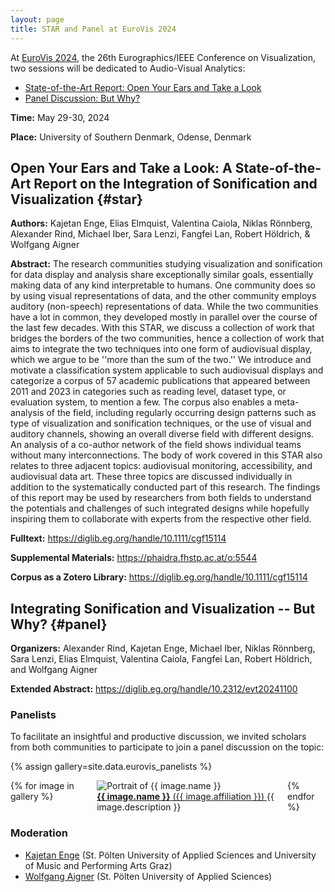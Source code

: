 ```yaml
---
layout: page
title: STAR and Panel at EuroVis 2024
---
```


At [EuroVis 2024](https://event.sdu.dk/eurovis/programme),
the 26th Eurographics/IEEE Conference on Visualization, two sessions will be dedicated to Audio-Visual Analytics:

* [State-of-the-Art Report: Open Your Ears and Take a Look](#star)
* [Panel Discussion: But Why?](#panel)

**Time:** May 29-30, 2024

**Place:** University of Southern Denmark, Odense, Denmark

## Open Your Ears and Take a Look: A State-of-the-Art Report on the Integration of Sonification and Visualization {#star}

**Authors:**
Kajetan Enge, Elias Elmquist, Valentina Caiola, Niklas Rönnberg, Alexander Rind, Michael Iber, Sara Lenzi, Fangfei Lan, Robert Höldrich, & Wolfgang Aigner

**Abstract:**
The research communities studying visualization and sonification for data display and analysis share exceptionally similar goals, essentially making data of any kind interpretable to humans. One community does so by using visual representations of data, and the other community employs auditory (non-speech) representations of data. While the two communities have a lot in common, they developed mostly in parallel over the course of the last few decades. With this STAR, we discuss a collection of work that bridges the borders of the two communities, hence a collection of work that aims to integrate the two techniques into one form of audiovisual display, which we argue to be ''more than the sum of the two.'' We introduce and motivate a classification system applicable to such audiovisual displays and categorize a corpus of 57 academic publications that appeared between 2011 and 2023 in categories such as reading level, dataset type, or evaluation system, to mention a few. The corpus also enables a meta-analysis of the field, including regularly occurring design patterns such as type of visualization and sonification techniques, or the use of visual and auditory channels, showing an overall diverse field with different designs. An analysis of a co-author network of the field shows individual teams without many interconnections. The body of work covered in this STAR also relates to three adjacent topics: audiovisual monitoring, accessibility, and audiovisual data art. These three topics are discussed individually in addition to the systematically conducted part of this research. The findings of this report may be used by researchers from both fields to understand the potentials and challenges of such integrated designs while hopefully inspiring them to collaborate with experts from the respective other field.

**Fulltext:**
<https://diglib.eg.org/handle/10.1111/cgf15114>

**Supplemental Materials:**
<https://phaidra.fhstp.ac.at/o:5544>

**Corpus as a Zotero Library:**
<https://diglib.eg.org/handle/10.1111/cgf15114>


## Integrating Sonification and Visualization -- But Why? {#panel}

**Organizers:**
 Alexander Rind, Kajetan Enge, Michael Iber, Niklas Rönnberg, Sara Lenzi, Elias Elmquist, Valentina Caiola, Fangfei Lan, Robert Höldrich, and Wolfgang Aigner

**Extended Abstract:**
<https://diglib.eg.org/handle/10.2312/evt20241100>

### Panelists

To facilitate an insightful and productive discussion, we invited scholars from both communities to participate to join a panel discussion on the topic:

{% assign gallery=site.data.eurovis_panelists %}
<div class="columns is-multiline">
{% for image in gallery %}
<div class="column is-3-desktop is-6-tablet">
    <div class="card">
        <div class="card-image">
          <img src="{{ image.link }}" alt="Portrait of {{ image.name }}">
        </div>
        <div class="card-content">
            <div class="content">
              <a href="{{ image.url }}">
                <b>{{ image.name }}</b> ({{ image.affiliation }})
              </a>
                {{ image.description  }}
            </div>
        </div>
    </div>
</div>
{% endfor %}
</div>

### Moderation
* [Kajetan Enge](https://icmt.fhstp.ac.at/en/team/kajetan-enge)
(St. Pölten University of Applied Sciences
and University of Music and Performing Arts Graz)
* [Wolfgang Aigner](https://icmt.fhstp.ac.at/en/team/wolfgang-aigner)
(St. Pölten University of Applied Sciences)
